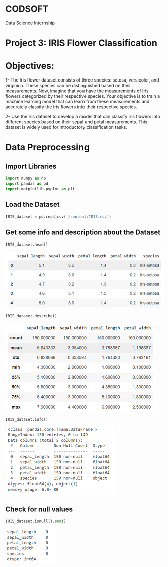# CODSOFT
Data Science Internship
# Project 3: IRIS Flower Classification
# Objectives:
1- The Iris flower dataset consists of three species: setosa, versicolor, and virginica. These species can be distinguished based on their measurements. Now, imagine that you have the measurements of Iris flowers categorized by their respective species. Your objective is to train a machine learning model that can learn from these measurements and accurately classify the Iris flowers into their respective species.

2- Use the Iris dataset to develop a model that can classify iris flowers into different species based on their sepal and petal measurements. This dataset is widely used for introductory classification tasks.
# Data Preprocessing
## Import Libraries
```python
import numpy as np
import pandas as pd
import matplotlib.pyplot as plt
```
## Load the Dataset
```python
IRIS_dataset = pd.read_csv('/content/IRIS.csv')
```
## Get some info and description about the Dataset
```python
IRIS_dataset.head()
```
![Data Head](head.png)

```python
IRIS_dataset.describe()
```
![Described data](describe.png)
```python
IRIS_dataset.info()
```
![Info](info.png)

## Check for null values
```python
IRIS_dataset.isnull().sum()
```
![Null values](null.png)
